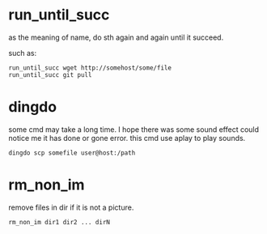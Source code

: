 # run_until_succ
as the meaning of name, do sth again and again until it succeed.

such as:
```shell
run_until_succ wget http://somehost/some/file
run_until_succ git pull
```

# dingdo
some cmd may take a long time. I hope there was some sound effect could notice me it has done or gone error. 
this cmd use aplay to play sounds.

```shell
dingdo scp somefile user@host:/path
```

# rm_non_im
remove files in dir if it is not a picture.

```shell
rm_non_im dir1 dir2 ... dirN
```
